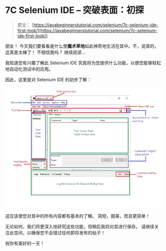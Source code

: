 # 7C Selenium IDE – 突破表面：初探

> 原文： [https://javabeginnerstutorial.com/selenium/7c-selenium-ide-first-look/](https://javabeginnerstutorial.com/selenium/7c-selenium-ide-first-look/)

朋友！ 今天我们要看看是什么使**魔术草地**如此神奇地生活在其中。不，说真的，这真是太棒了！ 不相信我吗？ 继续阅读...

我知道您有兴趣了解此 Selenium IDE 究竟将为您提供什么功能，以便您能够轻松地自动化测试中的应用。

因此，这里是对 Selenium IDE 的初步了解：

![First look at Selenium IDE](img/0b1859fc1dff08f5d01ed4a47dd795e2.png)

这应该使您对其中的所有内容都有基本的了解。 简短，甜美，而且更简单！

无论如何，我们将更深入地研究这些功能，但稍后我将对其进行保存。 请继续关注此空间，以确保您不会错过任何即将发布的帖子！

祝你有美好的一天！

